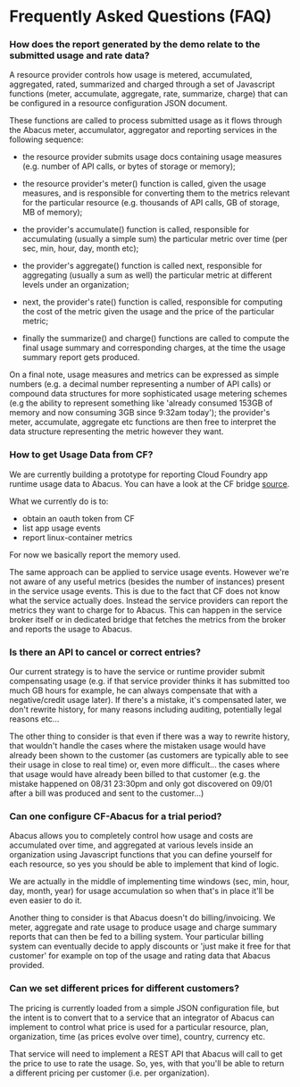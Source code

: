 Frequently Asked Questions (FAQ)
===

### How does the report generated by the demo relate to the submitted usage and rate data?

A resource provider controls how usage is metered, accumulated, aggregated, rated, summarized and charged through a set of Javascript functions (meter, accumulate, aggregate, rate, summarize, charge) that can be configured in a resource configuration JSON document.

These functions are called to process submitted usage as it flows through the Abacus meter, accumulator, aggregator and reporting services in the following sequence:

- the resource provider submits usage docs containing usage measures (e.g. number of API calls, or bytes of storage or memory);

- the resource provider's meter() function is called, given the usage measures, and is responsible for converting them to the metrics relevant for the particular resource (e.g. thousands of API calls, GB of storage, MB of memory);

- the provider's accumulate() function is called, responsible for accumulating (usually a simple sum) the particular metric over time (per sec, min, hour, day, month etc);

- the provider's aggregate() function is called next, responsible for aggregating (usually a sum as well) the particular metric at different levels under an organization;

- next, the provider's rate() function is called, responsible for computing the cost of the metric given the usage and the price of the particular metric;

- finally the summarize() and charge() functions are called to compute the final usage summary and corresponding charges, at the time the usage summary report gets produced.

On a final note, usage measures and metrics can be expressed as simple numbers (e.g. a decimal number representing a number of API calls) or compound data structures for more sophisticated usage metering schemes (e.g the ability to represent something like 'already consumed 153GB of memory and now consuming 3GB since 9:32am today'); the provider's meter, accumulate, aggregate etc functions are then free to interpret the data structure representing the metric however they want.
  
### How to get Usage Data from CF?

We are currently building a prototype for reporting Cloud Foundry app runtime usage data to Abacus. You can have a look at the CF bridge [source](../lib/cf/bridge).

What we currently do is to:
- obtain an oauth token from CF
- list app usage events
- report linux-container metrics   

For now we basically report the memory used.

The same approach can be applied to service usage events. However we're not aware of any useful metrics (besides the number of instances) present in the service usage events. This is due to the fact that CF does not know what the service actually does.  Instead the service providers can report the metrics they want to charge for to Abacus. This can happen in the service broker itself or in dedicated bridge that fetches the metrics from the broker and reports the usage to Abacus.


### Is there an API to cancel or correct entries?

Our current strategy is to have the service or runtime provider submit compensating usage (e.g. if that service provider thinks it has submitted too much GB hours for example, he can always compensate that with a negative/credit usage later). If there's a mistake, it's compensated later, we don't rewrite history, for many reasons including auditing, potentially legal reasons etc...

The other thing to consider is that even if there was a way to rewrite history, that wouldn't handle the cases where the mistaken usage would have already been shown to the customer (as customers are typically able to see their usage in close to real time) or, even more difficult... the cases where that usage would have already been billed to that customer (e.g. the mistake happened on 08/31 23:30pm and only got discovered on 09/01 after a bill was produced and sent to the customer...)

### Can one configure CF-Abacus for a trial period?

Abacus allows you to completely control how usage and costs are accumulated over time, and aggregated at various levels inside an organization using Javascript functions that you can define yourself for each resource, so yes you should be able to implement that kind of logic.

We are actually in the middle of implementing time windows (sec, min, hour, day, month, year) for usage accumulation so when that's in place it'll be even easier to do it.

Another thing to consider is that Abacus doesn't do billing/invoicing. We meter, aggregate and rate usage to produce usage and charge summary reports that can then be fed to a billing system. Your particular billing system can eventually decide to apply discounts or 'just make it free for that customer' for example on top of the usage and rating data that Abacus provided.

### Can we set different prices for different customers?

The pricing is currently loaded from a simple JSON configuration file, but the intent is to convert that to a service that an integrator of Abacus can implement to control what price is used for a particular resource, plan, organization, time (as prices evolve over time), country, currency etc.
  
That service will need to implement a REST API that Abacus will call to get the price to use to rate the usage. So, yes, with that you'll be able to return a different pricing per customer (i.e. per organization).

